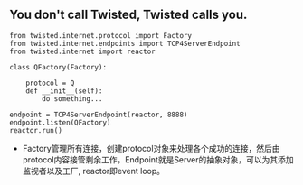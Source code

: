 ## You don't call Twisted, Twisted calls you.

    from twisted.internet.protocol import Factory
    from twisted.internet.endpoints import TCP4ServerEndpoint
    from twisted.internet import reactor

    class QFactory(Factory):
        
        protocol = Q
        def __init__(self):
            do something...

    endpoint = TCP4ServerEndpoint(reactor, 8888)
    endpoint.listen(QFactory)
    reactor.run()


- Factory管理所有连接，创建protocol对象来处理各个成功的连接，然后由protocol内容接管剩余工作，Endpoint就是Server的抽象对象，可以为其添加监视者以及工厂, reactor即event loop。
